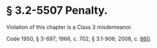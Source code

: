 # § 3.2-5507 Penalty.

<p>Violation of this chapter is a Class 3 misdemeanor.</p><p>Code 1950, § 3-697; 1966, c. 702, § 3.1-906; 2008, c. <a href='http://lis.virginia.gov/cgi-bin/legp604.exe?081+ful+CHAP0860'>860</a>.</p>